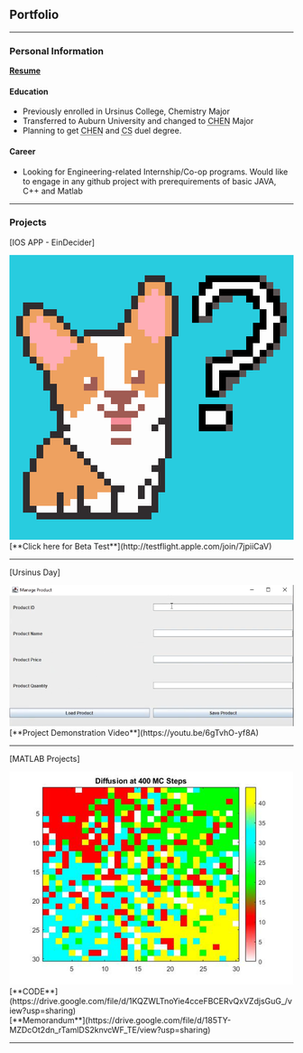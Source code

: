 ## Portfolio

---
### Personal Information

[**Resume**](https://docs.google.com/document/d/1VNGgvt5y0JUfwl7vTFYej8uUigFgF54y/edit?usp=sharing&ouid=106513498366773797958&rtpof=true&sd=true)<br>

#### Education
- Previously enrolled in Ursinus College, Chemistry Major
- Transferred to Auburn University and changed to <abbr title= "Chemical Engieerning">CHEN</abbr> Major
- Planning to get <abbr title= "Chemical Engieerning">CHEN</abbr> and <abbr title= "Computer Science">CS</abbr> duel degree.<br>
 
#### Career
- Looking for Engineering-related Internship/Co-op programs. Would like to engage in any github project with prerequirements of basic JAVA, C++ and Matlab

---

### Projects

[IOS APP - EinDecider]

<img src="images/Selection.png"/>
[**Click here for Beta Test**](http://testflight.apple.com/join/7jpiiCaV)<br> 

---
[Ursinus Day]

<img src="images/projectscreenshot.png"/>
[**Project Demonstration Video**](https://youtu.be/6gTvhO-yf8A)<br> 


---
[MATLAB Projects]

<img src="images/project2 MC400.png"/>
[**CODE**](https://drive.google.com/file/d/1KQZWLTnoYie4cceFBCERvQxVZdjsGuG_/view?usp=sharing)<br>
[**Memorandum**](https://drive.google.com/file/d/185TY-MZDcOt2dn_rTamlDS2knvcWF_TE/view?usp=sharing)<br>

---

